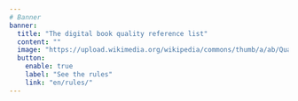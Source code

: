 ```yaml
---
# Banner
banner:
  title: "The digital book quality reference list"
  content: ""
  image: "https://upload.wikimedia.org/wikipedia/commons/thumb/a/ab/Quality_assurance_oaicons.png/677px-Quality_assurance_oaicons.png?20211028203946"
  button:
    enable: true
    label: "See the rules"
    link: "en/rules/"
---
```

